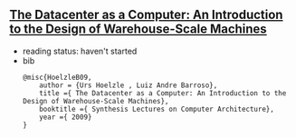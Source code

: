 [The Datacenter as a Computer: An Introduction to the Design of Warehouse-Scale Machines](http://www.morganclaypool.com/doi/abs/10.2200/S00516ED2V01Y201306CAC024)
---


- reading status: haven't started
- bib
  ```
  @misc{HoelzleB09,
      author = {Urs Hoelzle , Luiz Andre Barroso},
      title ={ The Datacenter as a Computer: An Introduction to the Design of Warehouse-Scale Machines},
      booktitle ={ Synthesis Lectures on Computer Architecture},
      year ={ 2009}
  }
  ```
